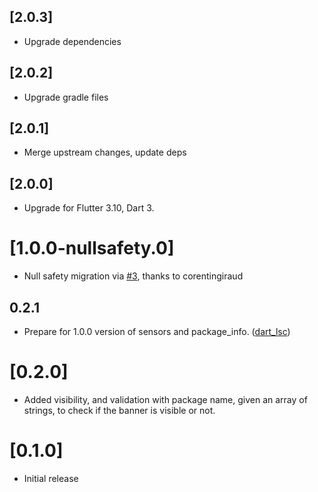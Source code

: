 ## [2.0.3]

* Upgrade dependencies

## [2.0.2]

* Upgrade gradle files

## [2.0.1]

* Merge upstream changes, update deps

## [2.0.0]

* Upgrade for Flutter 3.10, Dart 3. 

# [1.0.0-nullsafety.0]
* Null safety migration via [#3](https://github.com/Vanethos/flutter_version_banner/pull/3), thanks to corentingiraud 
## 0.2.1

* Prepare for 1.0.0 version of sensors and package_info. ([dart_lsc](http://github.com/amirh/dart_lsc))

# [0.2.0]

* Added visibility, and validation with package name, given an array of strings, to check if the banner is visible or not.

# [0.1.0]

* Initial release

